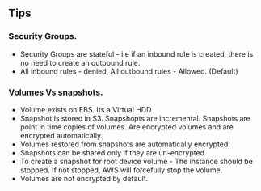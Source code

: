 ## Tips

### Security Groups.
+ Security Groups are stateful - i.e if an inbound rule is created, there is no need to create an outbound rule.
+ All inbound rules - denied, All outbound rules - Allowed. (Default)

### Volumes Vs snapshots.
+ Volume exists on EBS. Its a Virtual HDD
+ Snapshot is stored in S3. Snapshopts are incremental. Snapshots are point in time copies of volumes. Are encrypted volumes and are encrypted automatically. 
+ Volumes restored from snapshots are automatically encrypted.
+ Snapshots can be shared only if they are un-encrypted.
+ To create a snapshot for root device volume - The instance should be stopped. If not stopped, AWS will forcefully stop the volume.
+ Volumes are not encrypted by default.
